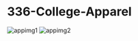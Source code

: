 # 336-College-Apparel
![appimg1](https://github.com/tyron40/336-College-Apparel/assets/107443273/dc3395b9-08bf-4eac-b479-72d360d33828)
![appimg2](https://github.com/tyron40/336-College-Apparel/assets/107443273/2aad34a3-ea43-49d9-a945-cc3093b29490)
